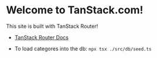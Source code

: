 # Welcome to TanStack.com!

This site is built with TanStack Router!

- [TanStack Router Docs](https://tanstack.com/router)

- To load categores into the db: `npx tsx ./src/db/seed.ts`
